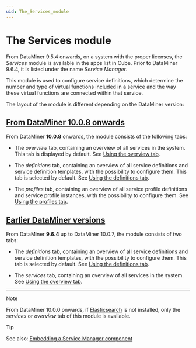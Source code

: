 ```yaml
---
uid: The_Services_module
---
```


# The Services module

From DataMiner 9.5.4 onwards, on a system with the proper licenses, the *Services* module is available in the apps list in Cube. Prior to DataMiner 9.6.4, it is listed under the name *Service Manager*.

This module is used to configure service definitions, which determine the number and type of virtual functions included in a service and the way these virtual functions are connected within that service.

The layout of the module is different depending on the DataMiner version:

## [From DataMiner 10.0.8 onwards](#tab/10-0-8)

From DataMiner **10.0.8** onwards, the module consists of the following tabs:

- The *overview* tab, containing an overview of all services in the system. This tab is displayed by default. See [Using the overview tab](xref:SRM_Services_overview).

- The *definitions* tab, containing an overview of all service definitions and service definition templates, with the possibility to configure them. This tab is selected by default. See [Using the definitions tab](xref:SRM_Services_definitions).

- The *profiles* tab, containing an overview of all service profile definitions and service profile instances, with the possibility to configure them. See [Using the profiles tab](xref:SRM_Services_profiles).

## [Earlier DataMiner versions](#tab/earlier)

From DataMiner **9.6.4** up to DataMiner 10.0.7, the module consists of two tabs:

- The *definitions* tab, containing an overview of all service definitions and service definition templates, with the possibility to configure them. This tab is selected by default. See [Using the definitions tab](xref:SRM_Services_definitions).

- The *services* tab, containing an overview of all services in the system. See [Using the overview tab](xref:SRM_Services_overview).

***

> [!NOTE]
> From DataMiner 10.0.0 onwards, if [Elasticsearch](xref:Elasticsearch_database) is not installed, only the *services* or *overview* tab of this module is available.

> [!TIP]
> See also: [Embedding a Service Manager component](xref:Embedding_a_Service_Manager_component)
